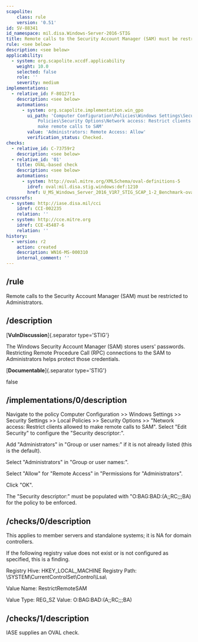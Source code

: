 ```yaml
---
scapolite:
    class: rule
    version: '0.51'
id: SV-88341
id_namespace: mil.disa.Windows-Server-2016-STIG
title: Remote calls to the Security Account Manager (SAM) must be restricted to Administrators.
rule: <see below>
description: <see below>
applicability:
  - system: org.scapolite.xccdf.applicability
    weight: 10.0
    selected: false
    role: ''
    severity: medium
implementations:
  - relative_id: F-80127r1
    description: <see below>
    automations:
      - system: org.scapolite.implementation.win_gpo
        ui_path: 'Computer Configuration\Policies\Windows Settings\Security Settings\Local
            Policies\Security Options\Network access: Restrict clients allowed to
            make remote calls to SAM'
        value: 'Administrators: Remote Access: Allow'
        verification_status: Checked.
checks:
  - relative_id: C-73759r2
    description: <see below>
  - relative_id: '01'
    title: OVAL-based check
    description: <see below>
    automations:
      - system: http://oval.mitre.org/XMLSchema/oval-definitions-5
        idref: oval:mil.disa.stig.windows:def:1210
        href: U_MS_Windows_Server_2016_V1R7_STIG_SCAP_1-2_Benchmark-oval.xml
crossrefs:
  - system: http://iase.disa.mil/cci
    idref: CCI-002235
    relation: ''
  - system: http://cce.mitre.org
    idref: CCE-45487-6
    relation: ''
history:
  - version: r2
    action: created
    description: WN16-MS-000310
    internal_comment: ''
---
```



## /rule

Remote calls to the Security Account Manager (SAM) must be restricted to Administrators.

## /description

[**VulnDiscussion**]{.separator type='STIG'}

The Windows Security Account Manager (SAM) stores users' passwords. Restricting Remote Procedure Call (RPC) connections to the SAM to Administrators helps protect those credentials.

[**Documentable**]{.separator type='STIG'}

false

## /implementations/0/description

Navigate to the policy Computer Configuration >> Windows Settings >> Security Settings >> Local Policies >> Security Options >> "Network access: Restrict clients allowed to make remote calls to SAM".
Select "Edit Security" to configure the "Security descriptor:".

Add "Administrators" in "Group or user names:" if it is not already listed (this is the default).

Select "Administrators" in "Group or user names:".

Select "Allow" for "Remote Access" in "Permissions for "Administrators".

Click "OK".

The "Security descriptor:" must be populated with "O:BAG:BAD:(A;;RC;;;BA) for the policy to be enforced.

## /checks/0/description

This applies to member servers and standalone systems; it is NA for domain controllers.

If the following registry value does not exist or is not configured as specified, this is a finding.

Registry Hive: HKEY_LOCAL_MACHINE
Registry Path: \SYSTEM\CurrentControlSet\Control\Lsa\

Value Name: RestrictRemoteSAM

Value Type: REG_SZ
Value: O:BAG:BAD:(A;;RC;;;BA)

## /checks/1/description

IASE supplies an OVAL check.
